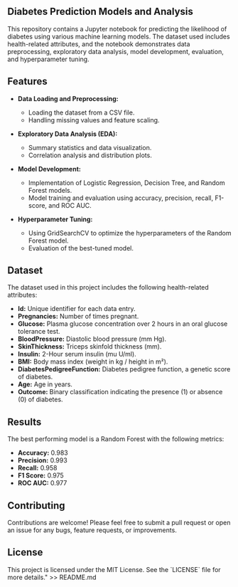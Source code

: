 ## Diabetes Prediction Models and Analysis

This repository contains a Jupyter notebook for predicting the likelihood of diabetes using various machine learning models. The dataset used includes health-related attributes, and the notebook demonstrates data preprocessing, exploratory data analysis, model development, evaluation, and hyperparameter tuning.

## Features

- **Data Loading and Preprocessing:**
  - Loading the dataset from a CSV file.
  - Handling missing values and feature scaling.
  
- **Exploratory Data Analysis (EDA):**
  - Summary statistics and data visualization.
  - Correlation analysis and distribution plots.

- **Model Development:**
  - Implementation of Logistic Regression, Decision Tree, and Random Forest models.
  - Model training and evaluation using accuracy, precision, recall, F1-score, and ROC AUC.

- **Hyperparameter Tuning:**
  - Using GridSearchCV to optimize the hyperparameters of the Random Forest model.
  - Evaluation of the best-tuned model.

## Dataset

The dataset used in this project includes the following health-related attributes:

- **Id:** Unique identifier for each data entry.
- **Pregnancies:** Number of times pregnant.
- **Glucose:** Plasma glucose concentration over 2 hours in an oral glucose tolerance test.
- **BloodPressure:** Diastolic blood pressure (mm Hg).
- **SkinThickness:** Triceps skinfold thickness (mm).
- **Insulin:** 2-Hour serum insulin (mu U/ml).
- **BMI:** Body mass index (weight in kg / height in m²).
- **DiabetesPedigreeFunction:** Diabetes pedigree function, a genetic score of diabetes.
- **Age:** Age in years.
- **Outcome:** Binary classification indicating the presence (1) or absence (0) of diabetes.

## Results

The best performing model is a Random Forest with the following metrics:
- **Accuracy:** 0.983
- **Precision:** 0.993
- **Recall:** 0.958
- **F1 Score:** 0.975
- **ROC AUC:** 0.977

## Contributing

Contributions are welcome! Please feel free to submit a pull request or open an issue for any bugs, feature requests, or improvements.

## License

This project is licensed under the MIT License. See the \`LICENSE\` file for more details." >> README.md
